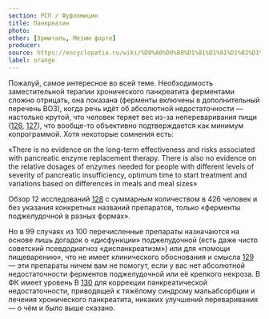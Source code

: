 ```yaml
---
section: РСП / Фуфломицин
title: Панкреатин
photo:
other: [Эрмиталь, Мезим форте]
producer:
source: https://encyclopatia.ru/wiki/%D0%A0%D0%B0%D1%81%D1%81%D1%82%D1%80%D0%B5%D0%BB%D1%8C%D0%BD%D1%8B%D0%B9_%D1%81%D0%BF%D0%B8%D1%81%D0%BE%D0%BA_%D0%BF%D1%80%D0%B5%D0%BF%D0%B0%D1%80%D0%B0%D1%82%D0%BE%D0%B2
label: orange
---
```


Пожалуй, самое интересное во всей теме. Необходимость заместительной терапии хронического панкреатита ферментами сложно отрицать, она показана (ферменты включены в дополнительный перечень ВОЗ), когда речь идёт об абсолютной недостаточности — настолько крутой, что человек теряет вес из-за непереваривания пищи ([126](http://www.niddk.nih.gov/health-information/health-topics/liver-disease/pancreatitis/Pages/facts.aspx), [127](http://emedicine.medscape.com/article/2121028-treatment#d10)), что вообще-то объективно подтверждается как минимум копрограммой. Хотя некоторые сомнения есть:

«There is no evidence on the long-term effectiveness and risks associated with pancreatic enzyme replacement therapy. There is also no evidence on the relative dosages of enzymes needed for people with different levels of severity of pancreatic insufficiency, optimum time to start treatment and variations based on differences in meals and meal sizes»

Обзор 12 исследований [128](http://onlinelibrary.wiley.com/doi/10.1002/14651858.CD008227.pub2/abstract) с суммарным количеством в 426 человек и без указания конкретных названий препаратов, только «ферменты поджелудочной в разных формах».

Но в 99 случаях из 100 перечисленные препараты назначаются на основе лишь догадок о «дисфункции» поджелудочной (есть даже чисто советский псевдодиагноз «диспанкреатизм») или для «помощи пищеварению», что не имеет клинического обоснования и смысла [129](http://www.fda.gov/NewsEvents/Newsroom/PressAnnouncements/ucm149579.htm) — эти препараты ничем вам не помогут, если у вас нет абсолютной недостаточности ферментов поджелудочной или её крепкого некроза. В ФК имеет уровень B [130](http://www.rspor.ru/db_preparats_2010/pankreatin.pdf) для коррекции панкреатической недостаточности, приводящей к тяжёлому синдрому мальабсорбции и лечения хронического панкреатита, никаких улучшений переваривания — о чём и было выше сказано.
